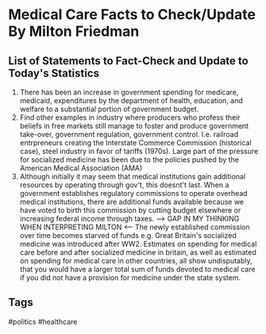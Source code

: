 # Medical Care Facts to Check/Update By Milton Friedman 

## List of Statements to Fact-Check and Update to Today's Statistics
1. There has been an increase in government spending for medicare, medicaid, expenditures by the department of health, education, and welfare to a substantial portion of government budget.
2. Find other examples in industry where producers who profess their beliefs in free markets still manage to foster and produce government take-over, government regulation, government control. I.e. railroad entrpreneurs creating the Interstate Commerce Commission (historical case), steel industry in favor of tariffs (1970s). Large part of the pressure for socialized medicine has been due to the policies pushed by the American Medical Association (AMA)
3. Although initially it may seem that medical institutions gain additional resources by operating through gov't, this doesnt't last. When a government establishes regulatory commissions to operate overhead medical institutions, there are additional funds available because we have voted to birth this commission by cutting budget elsewhere or increasing federal income through taxes. --> GAP IN MY THINKING WHEN INTERPRETING MILTON <-- The newly established commission over time becomes starved of funds
e.g. Great Britain's socialized medicine was introduced after WW2. Estimates on spending for medical care before and after socialized medicine in britain, as well as estimated on spending for medical care in other countries, all show undisputably, that you would have a larger total sum of funds devoted to medical care if you did not have a provision for medicine under the state system.
## Tags
#politics #healthcare
